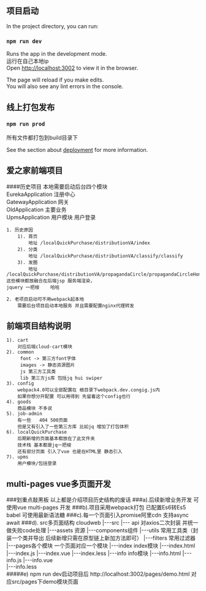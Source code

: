 
## 项目启动
In the project directory, you can run:

### `npm run dev`

Runs the app in the development mode.<br />
运行在自己本地ip<br />
Open [http://localhost:3002](http://localhost:3002) to view it in the browser.

The page will reload if you make edits.<br />
You will also see any lint errors in the console.

## 线上打包发布

### `npm run prod`
 所有文件都打包到build目录下

See the section about [deployment](https://facebook.github.io/create-react-app/docs/deployment) for more information.

## 爱之家前端项目
####历史项目 本地需要启动后台四个模块    
  EurekaApplication 注册中心<br />
  GatewayApplication 网关<br />
  OldApplication 主要业务<br />
  UpmsApplication 用户模块 用户登录
  
    1. 历史原因
        1). 首页
            地址 /localQuickPurchase/distributionVA/index
        2). 分类
            地址 /localQuickPurchase/distributionVA/classify/classify
        3). 发圈 
            地址 /localQuickPurchase/distributionVA/propagandaCircle/propagandaCircleHomePage
    这些模块都放融合在后端jsp 服务端渲染，
    jquery 一把梭    哈哈 
    
    2. 老项目启动可不用webpack起本地
        需要后台项目启动本地服务 并且需要配置nginx代理转发
          

## 前端项目结构说明
    1). cart
        对应后端cloud-cart模块
    2). common
         font -> 第三方font字体
         images -> 静态资源图片
         js 第三方工具类
         lib 第三方js库 包括jq hui swiper 
    3). config
        webpack4.0可以全部配置在 根目录下webpack.dev.congig.js内
        如果你想分开配置 可以用得到 先留着这个config也行
    4). goods
        商品模块 不多说
    5). job-admin
        有一些   404 500页面
        但是又有引入了一些第三方库 比如jq 增加了打包体积
    6). localQuickPurchase
        后期新增的页面基本都放在了此文件夹
        技术栈 基本都是jq一把梭
        还有部分页面 引入了vue 也是在HTML里 静态引入 
    7). upms
        用户模块/包括登录               

## multi-pages vue多页面开发
 
 
###划重点敲黑板 以上都是介绍项目历史结构的废话 
###a).后续新增业务开发 可使用vue multi-pages 开发
###b).项目采用webpack打包 已配置Es6转Es5 babel 可使用最新语法糖
###c).每一个页面引入promise阿里cdn 支持async await
    <script src="https://as.alipayobjects.com/g/component/fastclick/1.0.6/fastclick.js"></script>
    <script>
        if ('addEventListener' in document) {
            document.addEventListener('DOMContentLoaded', function() {//防止移动端 点击延迟
                FastClick.attach(document.body);
            }, false);
        }
        if(!window.Promise) {
            document.writeln('<script src="https://as.alipayobjects.com/g/component/es6-promise/3.2.2/es6-promise.min.js"'+'>'+'<'+'/'+'script>');
        }
    </script>
###d). src多页面结构
        cloudweb
          |---src
            |--- api  对axios二次封装  并统一做失败code处理
            |---assets 资源
            |---components组件
            |---utils 常用工具类（封装一个类并导出 后续新增只需在原型链上新加方法即可）
            |---filters 常用过滤器 
            |---pages各个模块 一个页面对应一个模块
              |---index    index模块
                |---index.html
                |---index.js
                |---index.vue
                |---index.less
              |---info       info模块
                |---info.html
                |---info.js
                |---info.vue  
                |---info.less      
#####e) npm run dev启动项目后 http://localhost:3002/pages/demo.html   对应src/pages下demo模块页面                